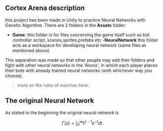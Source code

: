 


## Cortex Arena description
this project has been made in Unity to practice Neural Networks with Genetic Algortihm. 
There are 2 folders in the **Assets** folder:
 

 - **Game**: this folder is for files concerning the game itself such as bot controller script, scenes,sprites,prefabs etc
 -**NeuralNetwork** this folder acts as a workspace for developing neural network (same files as mentioned above)

This separation was made so that other people may add their folders and fight with other neural networks in the *'Arena'*, in which each player places their bots with already trained neural networks (with whichever way you choose).
>more on the rules of matches here:

## The original Neural Network
As stated in the beginning the original neural network is 


$$
\Gamma(z) = \int_0^\infty t^{z-1}e^{-t}dt\,.
$$



<!--stackedit_data:
eyJoaXN0b3J5IjpbMjc4NTkxMjI2XX0=
-->